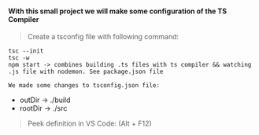 #### With this small project we will make some configuration of the TS Compiler

> Create a tsconfig file with following command:
```
tsc --init
tsc -w
npm start -> combines building .ts files with ts compiler && watching .js file with nodemon. See package.json file
```

`We made some changes to tsconfig.json file:`

* outDir -> ./build
* rootDir -> ./src

> Peek definition in VS Code: (Alt + F12)